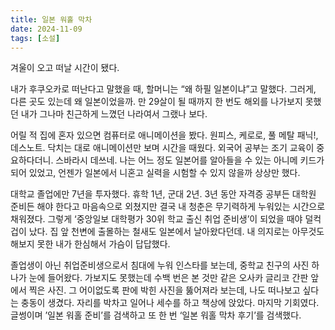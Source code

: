 ```yaml
---
title: 일본 워홀 막차
date: 2024-11-09
tags: [소설]
---
```


겨울이 오고 떠날 시간이 됐다. 

내가 후쿠오카로 떠난다고 말했을 때, 할머니는 “왜 하필 일본이냐”고 말했다. 그러게, 다른 곳도 있는데 왜 일본이었을까. 만 29살이 될 때까지 한 번도 해외를 나가보지 못했던 내가 그나마 친근하게 느꼈던 나라여서 그랬나 보다. 

어릴 적 집에 혼자 있으면 컴퓨터로 애니메이션을 봤다. 원피스, 케로로, 풀 메탈 패닉!, 데스노트. 닥치는 대로 애니메이션만 보며 시간을 때웠다. 외국어 공부는 조기 교육이 중요하다더니. 스바라시 데쓰네. 나는 어느 정도 일본어를 알아들을 수 있는 아니메 키드가 되어 있었고, 언젠가 일본에서 니혼고 실력을 시험할 수 있지 않을까 상상만 했다.

대학교 졸업에만 7년을 투자했다. 휴학 1년, 군대 2년. 3년 동안 자격증 공부든 대학원 준비든 해야 한다고 마음속으로 외쳤지만 결국 내 청춘은 무기력하게 누워있는 시간으로 채워졌다. 그렇게 ‘중앙일보 대학평가 30위 학교 출신 취업 준비생’이 되었을 때야 덜컥 겁이 났다. 집 앞 천변에 출몰하는 철새도 일본에서 날아왔다던데. 내 의지로는 아무것도 해보지 못한 내가 한심해서 가슴이 답답했다.

졸업생이 아닌 취업준비생으로서 침대에 누워 인스타를 보는데, 중학교 친구의 사진 하나가 눈에 들어왔다. 가보지도 못했는데 수백 번은 본 것만 같은 오사카 글리코 간판 앞에서 찍은 사진. 그 어이없도록 판에 박힌 사진을 뚫어져라 보는데, 나도 떠나보고 싶다는 충동이 생겼다. 자리를 박차고 일어나 세수를 하고 책상에 앉았다. 마지막 기회였다. 글썽이며 ’일본 워홀 준비’를 검색하고 또 한 번 ‘일본 워홀 막차 후기’를 검색했다.
